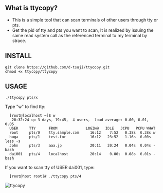 What is ttycopy?
-----
+ This is a simple tool that can scan terminals of other users through tty or pts.
+ Get the pid of tty and pts you want to scan,
It is realized by issuing the same read system call as the referenced terminal to my terminal by strace.

INSTALL
-----

```
git clone https://github.com/d-tsuji/ttycopy.git
chmod +x ttycopy/ttycopy
```

USAGE
-----

```
./ttycopy pts/x
```

Type "w" to find tty:
```
  [root@localhost ~]$ w
   20:32:24 up 3 days, 19:45,  4 users,  load average: 0.00, 0.01, 0.05
  USER     TTY      FROM             LOGIN@   IDLE   JCPU   PCPU WHAT
  root     pts/0    tty.sample.com     16:12    7:52   0.38s  0.38s w
  huga     pts/1    test.for           16:12   23:52   1.16s  0.00s less -s
  John     pts/3    aaa.jp             20:11   20:24   0.04s  0.04s -bash
  dai001   pts/4    localhost          20:14    0.00s  0.08s  0.01s -bash
```

If you want to scan tty of USER dai001, type:
```
  [root@host root]# ./ttycopy pts/4
```

![ttycopy](https://user-images.githubusercontent.com/24369487/68991645-2bc1c780-08a4-11ea-81c8-3f4af99bedb2.gif)